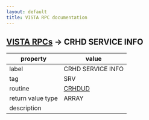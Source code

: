 ```yaml
---
layout: default
title: VISTA RPC documentation
---
```




## [VISTA RPCs](TableOfContent.md) &#8594; CRHD SERVICE INFO 

 property | value 
--- | --- 
 label | CRHD SERVICE INFO
 tag | SRV
 routine | [CRHDUD](http://code.osehra.org/dox/Routine_CRHDUD_source.html)
 return value type | ARRAY
 description | 
